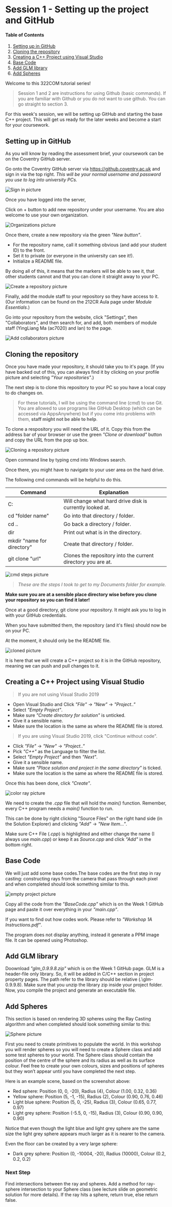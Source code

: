 # Session 1 - Setting up the project and GitHub

#### Table of Contents
1. [Setting up in GitHub](https://github.coventry.ac.uk/ac7020/322COM_TeachingMaterial/blob/master/Session%201#setting-up-in-github)
2. [Cloning the repository](https://github.coventry.ac.uk/ac7020/322COM_TeachingMaterial/blob/master/Session%201#cloning-the-repository)
3. [Creating a C++ Project using Visual Studio](https://github.coventry.ac.uk/ac7020/322COM_TeachingMaterial/blob/master/Session%201#creating-a-c-project-using-visual-studio)
4. [Base Code](https://github.coventry.ac.uk/ac7020/322COM_TeachingMaterial/blob/master/Session%201#base-code)
5. [Add GLM library](https://github.coventry.ac.uk/ac7020/322COM_TeachingMaterial/blob/master/Session%201#Add-GLM-library)
6. [Add Spheres](https://github.coventry.ac.uk/ac7020/322COM_TeachingMaterial/blob/master/Session%201#Add-Spheres)


Welcome to this 322COM tutorial series! 

> Session 1 and 2 are instructions for using Github (basic commands). If you are familiar with Github or you do not want to use github. You can go straight to section 3.

For this week's session, we will be setting up GitHub and starting the base C++ project. This will get us ready for the later weeks and become a start for your coursework.

## Setting up in GitHub

As you will know by reading the assessment brief, your coursework can be on the Coventry GitHub server. 

Go onto the Coventry GitHub server via https://github.coventry.ac.uk and sign in via the top right. _This will be your normal username and password you use to log into university PCs._



![Sign in picture](https://github.coventry.ac.uk/ac7020/322COM_TeachingMaterial/blob/master/Session%201/Readme%20Pictures/Sign%20in.PNG)
 
Once you have logged into the server, 

Click on + button to add new repository under your username. You are also welcome to use your own organization. 

![Organizations picture](https://github.coventry.ac.uk/ac7020/322COM_TeachingMaterial/blob/master/Session%201/Readme%20Pictures/AddRepos.JPG)
 
 Once there, create a new repository via the green _"New button"_.
 
 * For the repository name, call it something obvious (and add your student ID) to the front.
 * Set it to private (or everyone in the university can see it!).
 * Initialize a README file.
 
 By doing all of this, it means that the markers will be able to see it, that other students cannot and that you can clone it straight away to your PC.
 
![Create a repository picture](https://github.coventry.ac.uk/ac7020/322COM_TeachingMaterial/blob/master/Session%201/Readme%20Pictures/CreateRepos.PNG)
 
 Finally, add the module staff to your repository so they have access to it. (Our information can be found on the 212CR Aula page under _Module Essentials_.)
 
 Go into your repository from the website, click "Settings", then "Collaborators", and then search for, and add, both members of module staff (YingLiang Ma (ac7020) and Ian) to the page. 
 
 ![Add collaborators picture](https://github.coventry.ac.uk/ac7020/322COM_TeachingMaterial/blob/master/Session%201/Readme%20Pictures/Add%20Collabs.png)
 
  ## Cloning the repository
  
Once you have made your repository, it should take you to it's page. (If you have backed out of this, you can always find it by clicking on your profile picture and selecting _"Your repositories"_.)
  
The next step is to clone this repository to your PC so you have a local copy to do changes on.

> For these tutorials, I will be using the command line (_cmd_) to use Git. You are allowed to use programs like GitHub Desktop (which can be accessed via AppsAnywhere) but if you come into problems with them, **staff might not be able to help**.

To clone a respository you will need the URL of it. Copy this from the address bar of your browser or use the green _"Clone or download"_ button and copy the URL from the pop up box.

![Cloning a repository picture](https://github.coventry.ac.uk/ac7020/322COM_TeachingMaterial/blob/master/Session%201/Readme%20Pictures/Clone%20or%20Download.PNG)
  
  Open command line by typing cmd into Windows search. 
  
  Once there, you might have to navigate to your user area on the hard drive.
  
  The following cmd commands will be helpful to do this.
  
  Command     |  Explanation
------------- | -------------
C:            | Will change what hard drive disk is currently looked at.
cd "folder name" | Go into that directory / folder.
cd .. | Go back a directory / folder.
dir      | Print out what is in the directory.
mkdir "name for directory" | Create that directory / folder.
git clone "url" | Clones the repository into the current directory you are at.

![cmd steps picture](https://github.coventry.ac.uk/217CR-1920JANMAY/Teaching-Material/blob/master/Session%201/Readme%20Pictures/cmd%20steps.PNG)

> _These are the steps I took to get to my Documents folder for example._

**Make sure you are at a sensible place directory wise before you clone your repository so you can find it later!**

Once at a good directory, git clone your repository. It might ask you to log in with your GitHub credentials. 

When you have submitted them, the repository (and it's files) should now be on your PC.

At the moment, it should only be the README file.
  
![cloned picture](https://github.coventry.ac.uk/ac7020/322COM_TeachingMaterial/blob/master/Session%201/Readme%20Pictures/Cloned.PNG)

It is here that we will create a C++ project so it is in the GitHub repository, meaning we can push and pull changes to it.

## Creating a C++ Project using Visual Studio
 
> If you are not using Visual Studio 2019

* Open Visual Studio and Click _"File"_ -> _"New"_ -> _"Project.."_
* Select _"Empty Project"_.
* Make sure _"Create directory for solution"_ is unticked.
* Give it a sensible name.
* Make sure the location is the same as where the README file is stored.

> If you are using Visual Studio 2019, click "Continue without code".

* Click _"File"_ -> _"New"_ -> _"Project.."_
* Pick _"C++"_ as the Language to filter the list.
* Select _"Empty Project"_ and then _"Next"_.
* Give it a sensible name.
* Make sure _"Place solution and project in the same directory"_ is ticked.
* Make sure the location is the same as where the README file is stored.

Once this has been done, click _"Create"_.

![color ray picture](https://github.coventry.ac.uk/ac7020/212CR_TeachingMaterial/blob/master/Session%201/Readme%20Pictures/Empty%20Project.PNG)

We need to create the _.cpp_ file that will hold the _main()_ function. Remember, every C++ program needs a _main()_ function to run.

This can be done by right clicking "Source Files" on the right hand side (in the Solution Explorer) and clicking _"Add"_ -> _"New Item..."_.

Make sure C++ File (_.cpp_) is highlighted and either change the name (I always use _main.cpp_) or keep it as _Source.cpp_ and click _"Add"_ in the bottom right.


## Base Code

We will just add some base codes.The base codes are the first step in ray casting: constructing rays
from the camera that pass through each pixel and when completed should look something similar to
this. 

![empty project picture](https://github.coventry.ac.uk/ac7020/322COM_TeachingMaterial/blob/master/Session%201/Readme%20Pictures/ColorRay.JPG)

Copy all the code from the _"BaseCode.cpp"_ which is on the Week 1 GitHub page and paste it over everything in your _"main.cpp"_.

If you want to find out how codes work. Please refer to _"Workshop 1A Instructions.pdf"_.

The program does not display anything, instead it generate a PPM image file. It can be opened using Photoshop.

## Add GLM library

Doownload _"glm_0.9.9.8.zip"_ which is on the Week 1 GitHub page. GLM is a header-file only library. So, it will be added in C/C++ section 
in project property pages. The path refer to the library should be relative (.\glm-0.9.9.8). Make sure that you unzip the library zip inside your project folder.
Now, you compile the project and generate an executable file.

## Add Spheres
This section is based on rendering 3D spheres using the Ray Casting algorithm and when
completed should look something similar to this:

![Sphere picture](https://github.coventry.ac.uk/ac7020/322COM_TeachingMaterial/blob/master/Session%201/Readme%20Pictures/Spheres.jpg)

First you need to create primitives to populate the world. In this workshop you will render
spheres so you will need to create a Sphere class and add some test spheres to your world. The
Sphere class should contain the position of the centre of the sphere and its radius as well as its
surface colour. Feel free to create your own colours, sizes and positions of spheres but they won’t
appear until you have completed the next step.
 
Here is an example scene, based on the screenshot above:
* Red sphere: Position (0, 0, -20), Radius (4), Colour (1.00, 0.32, 0.36)
* Yellow sphere: Position (5, -1, -15), Radius (2), Colour (0.90, 0.76, 0.46)
* Light blue sphere: Position (5, 0, -25), Radius (3), Colour (0.65, 0.77, 0.97)
* Light grey sphere: Position (-5.5, 0, -15), Radius (3), Colour (0.90, 0.90, 0.90)

Notice that even though the light blue and light grey sphere are the same size the light grey sphere
appears much larger as it is nearer to the camera.

Even the floor can be created by a very large sphere:
* Dark grey sphere: Position (0, -10004, -20), Radius (10000), Colour (0.2, 0.2, 0.2)

### Next Step
Find intersections between the ray and spheres. Add a method for ray-sphere intersection to
your Sphere class (see lecture slide on geometric solution for more details). If the ray hits a sphere,
return true, else return false.

